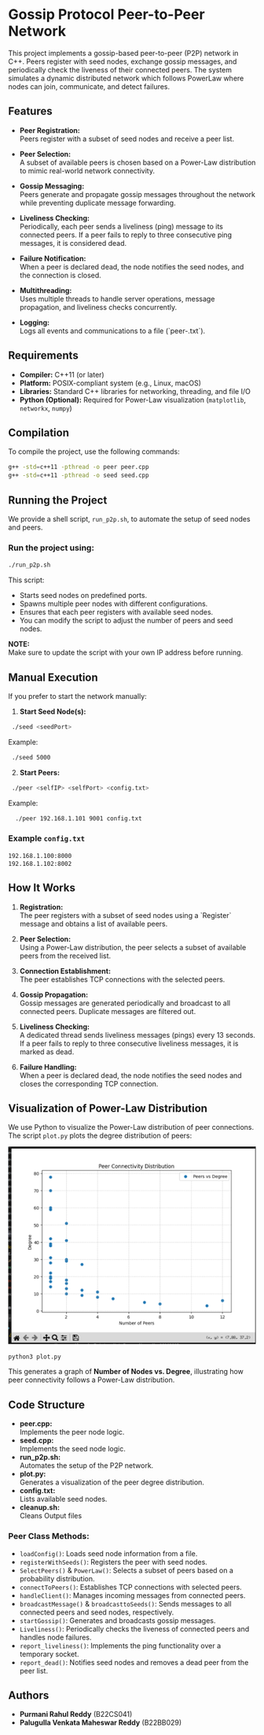 # Gossip Protocol Peer-to-Peer Network

This project implements a gossip-based peer-to-peer (P2P) network in C++. Peers register with seed nodes, exchange gossip messages, and periodically check the liveness of their connected peers. The system simulates a dynamic distributed network which follows PowerLaw where nodes can join, communicate, and detect failures.

## Features

- **Peer Registration:**  
  Peers register with a subset of seed nodes and receive a peer list.
  
- **Peer Selection:**  
  A subset of available peers is chosen based on a Power-Law distribution to mimic real-world network connectivity.

- **Gossip Messaging:**  
  Peers generate and propagate gossip messages throughout the network while preventing duplicate message forwarding.

- **Liveliness Checking:**  
  Periodically, each peer sends a liveliness (ping) message to its connected peers. If a peer fails to reply to three consecutive ping messages, it is considered dead.

- **Failure Notification:**  
  When a peer is declared dead, the node notifies the seed nodes, and the connection is closed.

- **Multithreading:**  
  Uses multiple threads to handle server operations, message propagation, and liveliness checks concurrently.

- **Logging:**  
  Logs all events and communications to a file (\`peer-<port>.txt\`).

## Requirements

- **Compiler:** C++11 (or later)
- **Platform:** POSIX-compliant system (e.g., Linux, macOS)
- **Libraries:** Standard C++ libraries for networking, threading, and file I/O
- **Python (Optional):** Required for Power-Law visualization (`matplotlib`, `networkx`, `numpy`)

## Compilation

To compile the project, use the following commands:

```bash
g++ -std=c++11 -pthread -o peer peer.cpp
g++ -std=c++11 -pthread -o seed seed.cpp
```

## Running the Project

We provide a shell script, ``run_p2p.sh``, to automate the setup of seed nodes and peers.

### Run the project using:

```bash
./run_p2p.sh
```

This script:
- Starts seed nodes on predefined ports.
- Spawns multiple peer nodes with different configurations.
- Ensures that each peer registers with available seed nodes.
- You can modify the script to adjust the number of peers and seed nodes.

**NOTE:**  
Make sure to update the script with your own IP address before running.

## Manual Execution

If you prefer to start the network manually:

1. **Start Seed Node(s):**  
  ```bash
   ./seed <seedPort>
   ```
   Example:
  ```bash
   ./seed 5000
   ```

2. **Start Peers:**  
  ```bash
   ./peer <selfIP> <selfPort> <config.txt>
 ```
   Example:
 ```bash
   ./peer 192.168.1.101 9001 config.txt
```

### Example `config.txt`

```
192.168.1.100:8000
192.168.1.102:8002
```

## How It Works

1. **Registration:**  
   The peer registers with a subset of seed nodes using a \`Register\` message and obtains a list of available peers.

2. **Peer Selection:**  
   Using a Power-Law distribution, the peer selects a subset of available peers from the received list.

3. **Connection Establishment:**  
   The peer establishes TCP connections with the selected peers.

4. **Gossip Propagation:**  
   Gossip messages are generated periodically and broadcast to all connected peers. Duplicate messages are filtered out.

5. **Liveliness Checking:**  
   A dedicated thread sends liveliness messages (pings) every 13 seconds. If a peer fails to reply to three consecutive liveliness messages, it is marked as dead.

6. **Failure Handling:**  
   When a peer is declared dead, the node notifies the seed nodes and closes the corresponding TCP connection.

## Visualization of Power-Law Distribution

We use Python to visualize the Power-Law distribution of peer connections. The script `plot.py` plots the degree distribution of peers:

![Alt text](./img/plot.png)

```bash
python3 plot.py
```

This generates a graph of **Number of Nodes vs. Degree**, illustrating how peer connectivity follows a Power-Law distribution.

## Code Structure

- **peer.cpp:**  
  Implements the peer node logic.
- **seed.cpp:**  
  Implements the seed node logic.
- **run_p2p.sh:**  
  Automates the setup of the P2P network.
- **plot.py:**  
  Generates a visualization of the peer degree distribution.
- **config.txt:**  
  Lists available seed nodes.
-  **cleanup.sh:**  
  Cleans Output files

### Peer Class Methods:
  - `loadConfig()`: Loads seed node information from a file.
  - `registerWithSeeds()`: Registers the peer with seed nodes.
  - `SelectPeers()` & `PowerLaw()`: Selects a subset of peers based on a probability distribution.
  - `connectToPeers()`: Establishes TCP connections with selected peers.
  - `handleClient()`: Manages incoming messages from connected peers.
  - `broadcastMessage()` & `broadcasttoSeeds()`: Sends messages to all connected peers and seed nodes, respectively.
  - `startGossip()`: Generates and broadcasts gossip messages.
  - `Liveliness()`: Periodically checks the liveness of connected peers and handles node failures.
  - `report_liveliness()`: Implements the ping functionality over a temporary socket.
  - `report_dead()`: Notifies seed nodes and removes a dead peer from the peer list.



## Authors

- **Purmani Rahul Reddy** (B22CS041)  
- **Palugulla Venkata Maheswar Reddy** (B22BB029)  
